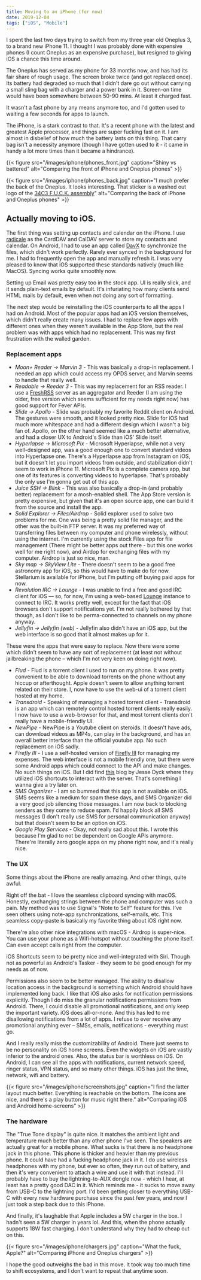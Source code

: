 ```yaml
---
title: Moving to an iPhone (for now)
date: 2019-12-04
tags: ["iOS", "Mobile"]
---
```

I spent the last two days trying to switch from my three year old Oneplus 3, to a brand new iPhone 11. I thought I was probably done with expensive phones (I count Oneplus as an expensive purchase), but resigned to giving iOS a chance this time around.

The Oneplus has served as my phone for 33 months now, and has had its fair share of rough usage.  The screen broke twice (and got replaced once). Its battery had degraded so much that I didn't dare go out without carrying a small sling bag with a charger and a power bank in it. Screen-on time would have been somewhere between 50-90 mins. At least it charged fast.

It wasn't a fast phone by any means anymore too, and I'd gotten used to waiting a few seconds for apps to launch.

The iPhone, is a stark contrast to that. It's a recent phone with the latest and greatest Apple processor, and things are super fucking fast on it. I am almost in disbelief of how much the battery lasts on this thing. That carry bag isn't a necessity anymore (though I have gotten used to it - it came in handy a lot more times than it became a hindrance).
<!--more-->

{{< figure src="/images/iphone/phones_front.jpg" caption="Shiny vs battered" alt="Comparing the front of iPhone and Oneplus phones" >}}

{{< figure src="/images/iphone/phones_back.jpg" caption="I much prefer the back of the Oneplus. It looks interesting. That sticker is a washed out logo of the [34C3 F.U.C.K. assembly](https://events.ccc.de/congress/2018/wiki/index.php/Assembly:F.U.C.K.)" alt="Comparing the back of iPhone and Oneplus phones" >}}

## Actually moving to iOS.

The first thing was setting up contacts and calendar on the iPhone. I use [radicale][radicale] as the CardDAV and CalDAV server to store my contacts and calendar. On Android, I had to use an app called [DavX][davx] to synchronize the files, which didn't work perfectly. Rarely ever synced in the background for me. I had to frequently open the app and manually refresh it. I was very pleased to know that iOS supported these standards natively (much like MacOS). Syncing works quite smoothly now.

Setting up Email was pretty easy too in the stock app. UI is really slick, and it sends plain-text emails by default. It's infuriating how many clients send HTML mails by default, even when not doing any sort of formatting.

The next step would be reinstalling the iOS counterparts to all the apps I had on Android. Most of the popular apps had an iOS version themselves, which didn't really create many issues. I had to replace few apps with different ones when they weren't available in the App Store, but the real problem was with apps which had no replacement. This was my first frustration with the walled garden.

### Replacement apps

- *Moon+ Reader → Marvin 3* - This was basically a drop-in replacement. I needed an app which could access my OPDS server, and Marvin seems to handle that really well.
- *Readable → Reeder 3* - This was my replacement for an RSS reader. I use a [FreshRSS][freshrss] server as an aggregator and Reeder (I am using the older, free version which seems sufficient for my needs right now) has good support for Fever APIs.
- *Slide → Apollo* - Slide was probably my favorite Reddit client on Android. The gestures were smooth, and it looked pretty nice. Slide for iOS had much more whitespace and had a different design which I wasn't a big fan of. Apollo, on the other hand seemed like a much better alternative, and had a closer UX to Android's Slide than iOS' Slide itself.
- *Hyperlapse → Microsoft Pix* - Microsoft Hyperlapse, while not a very well-designed app, was a good enough one to convert standard videos into Hyperlapse one. There's a Hyperlapse app from Instagram on iOS, but it doesn't let you import videos from outside, and stabilization didn't seem to work in iPhone 11. Microsoft Pix is a complete camera app, but one of its features is converting videos to hyperlapse. That's probably the only use I'm gonna get out of this app.
- *Juice SSH → Blink* - This was also basically a drop-in (and probably better) replacement for a mosh-enabled shell. The App Store version is pretty expensive, but given that it's an open source app, one can build it from the source and install the app.
- *Solid Explorer → Files/Airdrop* - Solid explorer used to solve two problems for me. One was being a pretty solid file manager, and the other was the built-in FTP server. It was my preferred way of transferring files between my computer and phone wirelessly, without using the internet. I'm currently using the stock Files app for file management (There might be better apps out there - but this one works well for me right now), and Airdop for exchanging files with my computer. Airdrop is just so nice, man.
- *Sky map → SkyView Lite* - There doesn't seem to be a good free astronomy app for iOS, so this would have to make do for now. Stellarium is available for iPhone, but I'm putting off buying paid apps for now.
- *Revolution IRC → Lounge* - I was unable to find a free and good IRC client for iOS — so, for now, I'm using a web-based [Lounge][lounge] instance to connect to IRC. It works pretty well, except for the fact that iOS browsers don't support notifications yet. I'm not really bothered by that though, as I don't like to be perma-connected to channels on my phone anyway.
- *Jellyfin → Jellyfin (web)* - Jellyfin also didn't have an iOS app, but the web interface is so good that it almost makes up for it.

These were the apps that were easy to replace. Now there were some which didn't seem to have any sort of replacement (at least not without jailbreaking the phone – which I'm not very keen on doing right now).

- *Flud* - Flud is a torrent client I used to run on my phone. It was pretty convenient to be able to download torrents on the phone without any hiccup or afterthought. Apple doesn't seem to allow anything torrent related on their store. I, now have to use the web-ui of a torrent client hosted at my home.
- *Transdroid* - Speaking of managing a hosted torrent client - Transdroid is an app which can remotely control hosted torrent clients really easily. I now have to use a web-browser for that, and most torrent clients don't really have a mobile-friendly UI.
- *NewPipe* - NewPipe is a Youtube client on steroids. It doesn't have ads, can download videos as MP4s, can play in the background, and has an overall better interface than the official youtube app. No such replacement on iOS sadly.
- *Firefly III* - I use a self-hosted version of [Firefly III][firefly] for managing my expenses. The web interface is not a mobile friendly one, but there were some Android apps which could connect to the API and make changes. No such things on iOS. But I did find [this][firefly-shortcuts] blog by Jesse Dyck where they utilized iOS shortcuts to interact with the server. That's something I wanna give a try later on.
- *SMS Organizer* - I am so bummed that this app is not available on iOS. SMS seems like a medium for spam these days, and SMS Organizer did a very good job silencing those messages. I am now back to blocking senders as they come to reduce spam. I'd happily block all SMS messages (I don't really use SMS for personal communication anyway) but that doesn't seem to be an option on iOS.
- *Google Play Services* - Okay, not really sad about this. I wrote this because I'm glad to not be dependent on Google APIs anymore. There're literally zero google apps on my phone right now, and it's really nice.

### The UX

Some things about the iPhone are really amazing. And other things, quite awful.

Right off the bat - I love the seamless clipboard syncing with macOS. Honestly, exchanging strings between the phone and computer was such a pain. My method was to use Signal's "Note to Self" feature for this. I've seen others using note-app synchronizations, self-emails, etc. This seamless copy-paste is basically my favorite thing about iOS right now.

There're also other nice integrations with macOS - Airdrop is super-nice. You can use your phone as a Wifi-hotspot without touching the phone itself. Can even accept calls right from the computer.

iOS Shortcuts seem to be pretty nice and well-integrated with Siri. Though not as powerful as Android's Tasker - they seem to be good enough for my needs as of now.

Permissions also seem to be better managed. The ability to disallow location access in the background is something which Android should have implemented long back. I like that iOS also asks for notification permissions explicitly. Though I do miss the granular notifications permissions from Android. There, I could disable all promotional notifications, and only keep the important variety. iOS does all-or-none. And this has led to me disallowing notifications from a lot of apps. I refuse to ever receive any promotional anything ever – SMSs, emails, notifications - everything must go.

And I really really miss the customizability of Android. There just seems to be no personality on iOS home screens. Even the widgets on iOS are vastly inferior to the android ones. Also, the status bar is worthless on iOS. On Android, I can see all the apps with notifications, current network speed, ringer status, VPN status, and so many other things. iOS has just the time, network, wifi and battery.

{{< figure src="/images/iphone/screenshots.jpg" caption="I find the latter layout much better. Everything is reachable on the bottom. The icons are nice, and there's a play button for music right there." alt="Comparing iOS and Android home-screens" >}}

### The hardware

The "True Tone display" is quite nice. It matches the ambient light and temperature much better than any other phone I've seen. The speakers are actually great for a mobile phone. What sucks is that there is no headphone jack in this phone. This phone is thicker and heavier than my previous phone. It could have had a fucking headphone jack in it. I do use wireless headphones with my phone, but ever so often, they run out of battery, and then it's very convenient to attach a wire and use it with that instead. I'll probably have to buy the lightning-to-AUX dongle now - which I hear, at least has a pretty good DAC in it. Which reminds me - it sucks to move away from USB-C to the lightning port. I'd been getting closer to everything USB-C with every new hardware purchase since the past few years, and now I just took a step back due to this iPhone.

And finally, it's laughable that Apple includes a 5W charger in the box. I hadn't seen a 5W charger in years lol. And this, when the phone actually supports 18W fast charging. I don't understand why they had to cheap out on this.

{{< figure src="/images/iphone/chargers.jpg" caption="What the fuck, Apple?" alt="Comparing iPhone and Oneplus chargers" >}}

I hope the good outweighs the bad in this move. It took way too much time to shift ecosystems, and I don't want to repeat that anytime soon.

[radicale]: https://radicale.org/
[davx]: https://f-droid.org/packages/at.bitfire.davdroid/
[freshrss]: https://freshrss.org/
[lounge]: https://thelounge.chat/
[firefly]: https://github.com/firefly-iii/firefly-iii/
[firefly-shortcuts]: https://www.jessedyck.me/2019/03/ios-shortcuts-firefly-iii/
[screenshots]:     /images/iphone/screenshots.jpg
[chargers]:     /images/iphone/chargers.jpg